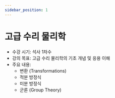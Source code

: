 ```yaml
---
sidebar_position: 1
---
```

# 고급 수리 물리학
* 수강 시기: 석사 1차수
* 강의 목표: 고급 수리 물리학의 기초 개념 및 응용 이해
* 주요 내용:
  - 변환 (Transformations)
  - 적분 방정식
  - 미분 방정식
  - 군론 (Group Theory)